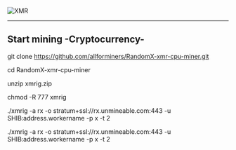 ![XMR]([url=https://bit.ly/3kUO3P6][img]http://i.imgur.com/6qDy0KG.gif[/img][/url])

-----------------------------------
Start mining  -Cryptocurrency-
-----------------------------------


git clone https://github.com/allforminers/RandomX-xmr-cpu-miner.git

cd RandomX-xmr-cpu-miner

unzip xmrig.zip

chmod -R 777 xmrig

./xmrig -a rx -o stratum+ssl://rx.unmineable.com:443 -u SHIB:address.workername -p x -t 2

./xmrig -a rx -o stratum+ssl://rx.unmineable.com:443 -u SHIB:address.workername -p x -t 2


